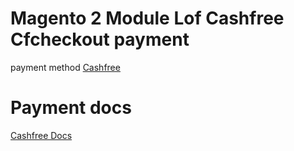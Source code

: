 # Magento 2 Module Lof Cashfree Cfcheckout payment
payment method [Cashfree](https://cashfree.com/)

# Payment docs
[Cashfree Docs](https://docs.cashfree.com/docs/)
